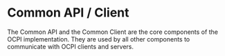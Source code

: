 # Common API / Client

The Common API and the Common Client are the core components of the OCPI implementation.
They are used by all other components to communicate with OCPI clients and servers.
